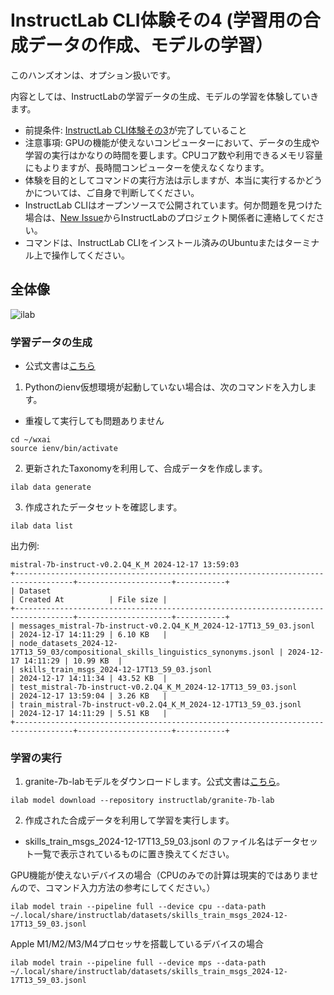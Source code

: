 # InstructLab CLI体験その4 (学習用の合成データの作成、モデルの学習）
このハンズオンは、オプション扱いです。

内容としては、InstructLabの学習データの生成、モデルの学習を体験していきます。

* 前提条件: [InstructLab CLI体験その3](https://github.com/IBM/japan-technology/blob/main/watsonx.ai/dojo/05/05/readme.md)が完了していること
* 注意事項: GPUの機能が使えないコンピューターにおいて、データの生成や学習の実行はかなりの時間を要します。CPUコア数や利用できるメモリ容量にもよりますが、長時間コンピューターを使えなくなります。
* 体験を目的としてコマンドの実行方法は示しますが、本当に実行するかどうかについては、ご自身で判断してください。
* InstructLab CLIはオープンソースで公開されています。何か問題を見つけた場合は、[New Issue](https://github.com/instructlab/instructlab/issues)からInstructLabのプロジェクト関係者に連絡してください。
* コマンドは、InstructLab CLIをインストール済みのUbuntuまたはターミナル上で操作してください。

## 全体像
![ilab](https://github.com/user-attachments/assets/3edcea99-7b89-4225-a1a0-fcfceb456d07)

### 学習データの生成
* 公式文書は[こちら](https://github.com/instructlab/instructlab?tab=readme-ov-file#-generate-a-synthetic-dataset)

1. Pythonのienv仮想環境が起動していない場合は、次のコマンドを入力します。
* 重複して実行しても問題ありません
```
cd ~/wxai
source ienv/bin/activate
```

2. 更新されたTaxonomyを利用して、合成データを作成します。
```
ilab data generate
```

3. 作成されたデータセットを確認します。
```
ilab data list
```

出力例:
```
mistral-7b-instruct-v0.2.Q4_K_M 2024-12-17 13:59:03
+-----------------------------------------------------------------------------------+---------------------+-----------+
| Dataset                                                                           | Created At          | File size |
+-----------------------------------------------------------------------------------+---------------------+-----------+
| messages_mistral-7b-instruct-v0.2.Q4_K_M_2024-12-17T13_59_03.jsonl                | 2024-12-17 14:11:29 | 6.10 KB   |
| node_datasets_2024-12-17T13_59_03/compositional_skills_linguistics_synonyms.jsonl | 2024-12-17 14:11:29 | 10.99 KB  |
| skills_train_msgs_2024-12-17T13_59_03.jsonl                                       | 2024-12-17 14:11:34 | 43.52 KB  |
| test_mistral-7b-instruct-v0.2.Q4_K_M_2024-12-17T13_59_03.jsonl                    | 2024-12-17 13:59:04 | 3.26 KB   |
| train_mistral-7b-instruct-v0.2.Q4_K_M_2024-12-17T13_59_03.jsonl                   | 2024-12-17 14:11:29 | 5.51 KB   |
+-----------------------------------------------------------------------------------+---------------------+-----------+
```

### 学習の実行
1. granite-7b-labモデルをダウンロードします。公式文書は[こちら](https://github.com/instructlab/instructlab?tab=readme-ov-file#-before-you-begin-training)。

```
ilab model download --repository instructlab/granite-7b-lab
```
2. 作成された合成データを利用して学習を実行します。
* skills_train_msgs_2024-12-17T13_59_03.jsonl のファイル名はデータセット一覧で表示されているものに置き換えてください。

GPU機能が使えないデバイスの場合（CPUのみでの計算は現実的ではありませんので、コマンド入力方法の参考にしてください。）
```
ilab model train --pipeline full --device cpu --data-path ~/.local/share/instructlab/datasets/skills_train_msgs_2024-12-17T13_59_03.jsonl
```

Apple M1/M2/M3/M4プロセッサを搭載しているデバイスの場合
```
ilab model train --pipeline full --device mps --data-path ~/.local/share/instructlab/datasets/skills_train_msgs_2024-12-17T13_59_03.jsonl
```
